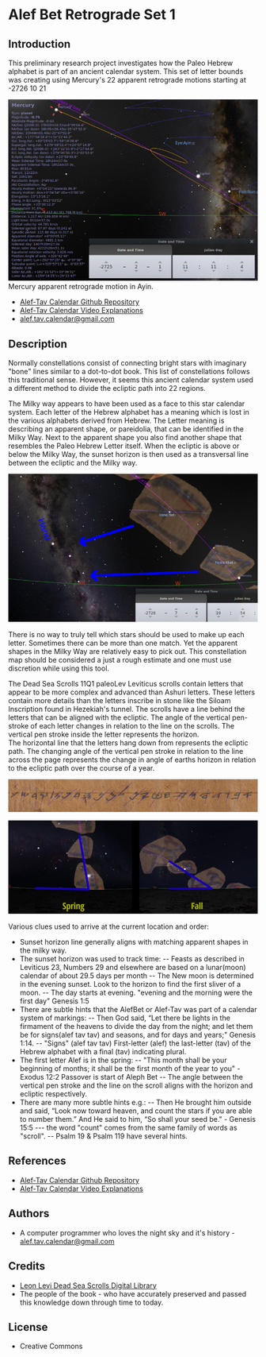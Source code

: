 # Alef Bet Retrograde Set 1

## Introduction

This preliminary research project investigates how the
Paleo Hebrew alphabet is part of an ancient calendar system.
This set of letter bounds was creating using Mercury's 22
apparent retrograde motions starting at -2726 10 21

![](illustrations/retrograde_sample.jpg)
Mercury apparent retrograde motion in Ayin.

- [Alef-Tav Calendar Github Repository](https://github.com/alef-tav-calendar/alef-tav-calendar/)
- [Alef-Tav Calendar Video Explanations](https://www.youtube.com/playlist?list=PLbRaSh0207d5oxxRnekgN2GdKQNFtZT2z)
- alef.tav.calendar@gmail.com

## Description

Normally constellations consist of connecting bright stars with imaginary
"bone" lines similar to a dot-to-dot book.  This list of constellations
follows this traditional sense.  However, it seems this ancient calendar
system used a different method to divide the ecliptic path into 22 regions.

The Milky way appears to have been used as a face to this star calendar system.
Each letter of the Hebrew alphabet has a meaning which is lost in the various
alphabets derived from Hebrew. The Letter meaning is describing an apparent shape,
or pareidolia, that can be identified in the Milky Way.  Next to the apparent
shape you also find another shape that resembles the Paleo Hebrew Letter itself.
When the ecliptic is above or below the Milky Way, the sunset horizon is then used
as a transversal line between the ecliptic and the Milky way.

![](illustrations/matching_apparent_shapes.jpg)

There is no way to truly tell which stars should be used to make up each
letter.  Sometimes there can be more than one match.  Yet the apparent 
shapes in the Milky Way are relatively easy to pick out. This constellation
map should be considered a just a rough estimate and one must use discretion
while using this tool.

The Dead Sea Scrolls 11Q1 paleoLev Leviticus scrolls contain letters 
that appear to be more complex and advanced than Ashuri letters. These
letters contain more details than the letters inscribe in stone like
the Siloam Inscription found in Hezekiah's tunnel.  The scrolls have a line behind
the letters that can be aligned with the ecliptic.  The angle of the vertical
pen-stroke of each letter changes in relation to the line on the scrolls.
The vertical pen stroke inside the letter represents the horizon.  
The horizontal line that the letters hang down from represents
the ecliptic path.  The changing angle of the vertical pen stroke in relation to the 
line across the page represents the change in angle of earths horizon
in relation to the ecliptic path over the course of a year.

![](illustrations/alphabet_angles.jpg)

![](illustrations/align_letters_on_ecliptic.jpg)
 
Various clues used to arrive at the current location and order:
- Sunset horizon line generally aligns with matching apparent shapes in the milky way.
- The sunset horizon was used to track time:
-- Feasts as described in Leviticus 23, Numbers 29 and elsewhere are based on a lunar(moon) calendar of about 29.5 days per month
-- The New moon is determined in the evening sunset.  Look to the horizon to find the first sliver of a moon.
-- The day starts at evening.  "evening and the morning were the first day" Genesis 1:5
- There are subtle hints that the AlefBet or Alef-Tav was part of a calendar system of markings:
-- Then God said, “Let there be lights in the firmament of the heavens to divide the day from the night; and let them be for signs(alef tav tav) and seasons, and for days and years;" Genesis 1:14.
-- "Signs" (alef tav tav)  First-letter (alef) the last-letter (tav) of the Hebrew alphabet with a final (tav) indicating plural.
- The first letter Alef is in the spring:
-- "This month shall be your beginning of months; it shall be the first month of the year to you" - Exodus 12:2  Passover is start of Aleph Bet
-- The angle between the vertical pen stroke and the line on the scroll aligns with the horizon and ecliptic respectively.
- There are many more subtle hints e.g.:
-- Then He brought him outside and said, “Look now toward heaven,
 and count the stars if you are able to number them.”
 And He said to him, “So shall your seed be." - Genesis 15:5
--- the word "count" comes from the same family of words as "scroll".
-- Psalm 19 & Psalm 119 have several hints.

## References

- [Alef-Tav Calendar Github Repository](https://github.com/alef-tav-calendar/alef-tav-calendar/)
- [Alef-Tav Calendar Video Explanations](https://www.youtube.com/playlist?list=PLbRaSh0207d5oxxRnekgN2GdKQNFtZT2z)

## Authors

- A computer programmer who loves the night sky and it's history - alef.tav.calendar@gmail.com

## Credits

- [Leon Levi Dead Sea Scrolls Digital Library](https://www.deadseascrolls.org.il/)
- The people of the book - who have accurately preserved and passed this knowledge down through time to today.
 
## License

- Creative Commons

